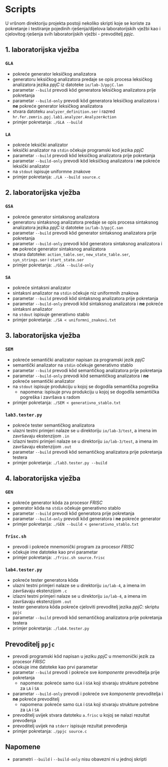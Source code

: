 # Scripts

U vršnom direktoriju projekta postoji nekoliko skripti koje se koriste za pokretanje i testiranje pojedinih rješenja/dijelova laboratorijskih vježbi kao i cjelovitog rješenja svih laboratorijskih vježbi - prevoditelj *ppjc*.

## 1. laboratorijska vježba

### `GLA`

* pokreće generator leksičkog analizatora
* generatoru leksičkog analizatora predaje se opis procesa leksičkog analizatora jezika *ppjC* iz datoteke `io/lab-3/ppjC.lan`
* parametar `--build` prevodi kôd generatora leksičkog analizatora prije pokretanja
* parametar `--build-only` prevodi kôd generatora leksičkog analizatora i __ne__ pokreće generator leksičkog analizatora
* stvara datoteku `analyzer_definition.ser` i razred `hr.fer.zemris.ppj.lab1.analyzer.AnalyzerAction`
* primjer pokretanja: `./GLA --build`

### `LA`

* pokreće leksički analizator
* leksički analizator na `stdin` očekuje programski kod jezika *ppjC*
* parametar `--build` prevodi kôd leksičkog analizatora prije pokretanja
* parametar `--build-only` prevodi kôd leksičkog analizatora i __ne__ pokreće leksički analizator
* na `stdout` ispisuje uniformne znakove
* primjer pokretanja: `./LA --build source.c`

## 2. laboratorijska vježba

### `GSA`

* pokreće generator sintaksnog analizatora
* generatoru sintaksnog analizatora predaje se opis procesa sintaksnog analizatora jezika *ppjC* iz datoteke `io/lab-3/ppjC.san`
* parametar `--build` prevodi kôd generator sintaksnog analizatora prije pokretanja
* parametar `--build-only` prevodi kôd generatora sintaksnog analizatora i __ne__ pokreće generator sintaksnog analizatora
* stvara datoteke: `action_table.ser`, `new_state_table.ser`, `syn_strings.ser` i `start_state.ser`
* primjer pokretanja: `./GSA --build-only`


### `SA`

* pokreće sintaksni analizator
* sintaksni analizator na `stdin` očekuje niz uniformnih znakova
* parametar `--build` prevodi kôd sintaksnog analizatora prije pokretanja
* parametar `--build-only` prevodi kôd sintaksnog analizatora i __ne__ pokreće sintaksni analizator
* na `stdout` ispisuje generativno stablo
* primjer pokretanja: `./SA < uniformni_znakovi.txt`

## 3. laboratorijska vježba

### `SEM`

* pokreće semantički analizator napisan za programski jezik *ppjC*
* semantički analizator na `stdin` očekuje generativno stablo
* parametar `--build` prevodi kôd semantičkog analizatora prije pokretanja
* parametar `--build-only` prevodi kôd semantičkog analizatora i __ne__ pokreće semantički analizator
* na `stdout` ispisuje produkciju u kojoj se dogodila semantička pogreška
    * napomena: ispisuje prvu produkciju u kojoj se dogodila semantička pogreška i završava s radom
* primjer pokretanja: `./SEM < generativno_stablo.txt`

### `lab3.tester.py`

* pokreće tester semantičkog analizatora
* ulazni testni primjeri nalaze se u direktoriju `io/lab-3/test`, a imena im završavaju ekstenzijom `.in`
* izlazni testni primjeri nalaze se u direktoriju `io/lab-3/test`, a imena im završavaju ekstenzijom `.out`
* parametar `--build` prevodi kôd semantičkog analizatora prije pokretanja testera
* primjer pokretanja: `./lab3.tester.py --build`

## 4. laboratorijska vježba

### `GEN`

* pokreće generator kôda za procesor *FRISC*
* generator kôda na `stdin` očekuje generativno stablo
* parametar `--build` prevodi kôd generatora prije pokretanja
* parametar `--build-only` prevodi kôd generatora i __ne__ pokreće generator
* primjer pokretanja: `./GEN --build < generativno_stablo.txt`

### `frisc.sh`

* prevodi i pokreće mnemonički program za procesor *FRISC*
* očekuje ime datoteke kao prvi parametar
* primjer pokretanja: `./frisc.sh source.frisc`

### `lab4.tester.py`

* pokreće tester generatora kôda
* ulazni testni primjeri nalaze se u direktoriju `io/lab-4`, a imena im završavaju ekstenzijom `.c`
* izlazni testni primjeri nalaze se u direktoriju `io/lab-4`, a imena im završavaju ekstenzijom `.out`
* tester generatora kôda pokreće cjeloviti prevoditelj jezika *ppjC*: skriptu `ppjc`
* parametar `--build` prevodi kôd semantičkog analizatora prije pokretanja testera
* primjer pokretanja: `./lab4.tester.py`

## Prevoditelj `ppjc`

* prevodi programski kôd napisan u jeziku *ppjC* u mnemonički jezik za procesor *FRISC*
* očekuje ime datoteke kao prvi parametar
* parametar `--build` prevodi i pokreće sve *komponente* prevoditelja prije pokretanja
    * napomena: pokreće samo `GLA` i `GSA` koji stvaraju strukture potrebne za `LA` i `SA`
* parametar `--build-only` prevodi i pokreće sve *komponente* prevoditelja i __ne__ pokreće prevoditelj
    * napomena: pokreće samo `GLA` i `GSA` koji stvaraju strukture potrebne za `LA` i `SA`
* prevoditelj uvijek stvara datoteku `a.frisc` u kojoj se nalazi rezultat prevođenja
* prevoditelj uvijek na `stderr` ispisuje rezultat prevođenja
* primjer pokretanja: `./ppjc source.c`

## Napomene

* parametri `--build` i `--build-only` nisu obavezni ni u jednoj skripti

